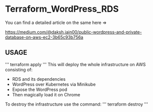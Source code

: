 # Terraform_WordPress_RDS

You can find a detailed article on the same here =>

https://medium.com/@daksh.jain00/public-wordpress-and-private-database-on-aws-ec2-3b65c93b756a

## USAGE
'''
terraform apply
'''
This will deploy the whole infrastructure on AWS consisting of:

* RDS and its dependencies
* WordPress over Kubernetes via Minikube
* Expose the WordPress pod
* Then magically load it on Chrome

To destroy the infrastructure use the command:
'''
terraform destroy
'''
